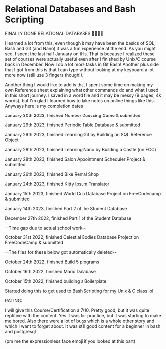 # Relational Databases and Bash Scripting

FINALLY DONE RELATIONAL DATABASES 🎉🎉🎉🎉

I learned a lot from this, even though it may have been the basics of SQL, Bash and Git (and Nano) it was a fun experience at the end. As you might see, I spent the last half January on this. That is because I realized these set of courses were actually useful even after I finished by Unix/C course back in December. Now I do a lot more tasks in Git Bash! Another plus side that I got from this is that I can type without looking at my keyboard a lot more now (still use 3 fingers though!). 

Another thing I would like to add is that I spent some time on making my own Reference sheet explaining what other commands do and what I used in this short journey. I saved in a word file and it may be messy (9 pages, 4k words), but I'm glad I learned how to take notes on online things like this. Anyways here is my completion dates

January 30th 2023, finished Number Guessing Game & submitted

January 29th 2023, finished Periodic Table Database & submitted

January 29th 2023, finished Learning Git by Building an SQL Reference Object

January 28th 2023, finished Learning Nano by Building a Castle (on FCC)

January 28th 2023, finished Salon Appointment Scheduler Project & submitted

January 26th 2023, finished Bike Rental Shop

January 24th 2023, finished Kitty Ipsum Translator

January 15th 2023, finished World Cup Database Project on FreeCodecamp & submitted

January 14th 2023, finished Part 2 of the Student Database

December 27th 2022, finished Part 1 of the Student Database 

--Time gap due to actual school work--

October 31st 2022, finished Celestial Bodies Database Project on FreeCodeCamp & submitted

--The files for these below got automatically deleted--

October 24th 2022, finished Build 5 programs

October 16th 2022, finished Mario Database

October 15th 2022, finished building a Boilerplate

Started doing this to get used to Bash Scripting for my Unix & C class lol

RATING:

I will give this Course/Certification a 7/10. Pretty good, but it was quite reptitive with the content. Yes it was for practice, but it was starting to make me bored. Also there were a lot of bugs which is a whole other story and which I want to forget about. It was still good content for a beginner in bash and postgresql

(pm me the expressionless face emoji if you looked at this part)


























